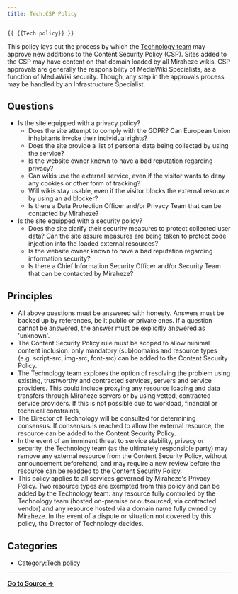 ```yaml
---
title: Tech:CSP Policy
---
```


`{{ {{Tech policy}} }}`

This policy lays out the process by which the [Technology team](/tech-docs/techvolunteers) may approve new additions to the Content Security Policy (CSP). Sites added to the CSP may have content on that domain loaded by all Miraheze wikis. CSP approvals are generally the responsibility of MediaWiki Specialists, as a function of MediaWiki security. Though, any step in the approvals process may be handled by an Infrastructure Specialist.

## Questions 

* Is the site equipped with a privacy policy?
   * Does the site attempt to comply with the GDPR? Can European Union inhabitants invoke their individual rights?
   * Does the site provide a list of personal data being collected by using the service?
   * Is the website owner known to have a bad reputation regarding privacy?
   * Can wikis use the external service, even if the visitor wants to deny any cookies or other form of tracking?
   * Will wikis stay usable, even if the visitor blocks the external resource by using an ad blocker?
   * Is there a Data Protection Officer and/or Privacy Team that can be contacted by Miraheze?
* Is the site equipped with a security policy?
   * Does the site clarify their security measures to protect collected user data? Can the site assure measures are being taken to protect code injection into the loaded external resources?
   * Is the website owner known to have a bad reputation regarding information security?
   * Is there a Chief Information Security Officer and/or Security Team that can be contacted by Miraheze?

## Principles 

* All above questions must be answered with honesty. Answers must be backed up by references, be it public or private ones. If a question cannot be answered, the answer must be explicitly answered as 'unknown'.
* The Content Security Policy rule must be scoped to allow minimal content inclusion: only mandatory (sub)domains and resource types (e.g. script-src, img-src, font-src) can be added to the Content Security Policy.
* The Technology team explores the option of resolving the problem using existing, trustworthy and contracted services, servers and service providers. This could include proxying any resource loading and data transfers through Miraheze servers or by using vetted, contracted service providers. If this is not possible due to workload, financial or technical constraints,
* The Director of Technology will be consulted for determining consensus. If consensus is reached to allow the external resource, the resource can be added to the Content Security Policy.
* In the event of an imminent threat to service stability, privacy or security, the Technology team (as the ultimately responsible party) may remove any external resource from the Content Security Policy, without announcement beforehand, and may require a new review before the resource can be readded to the Content Security Policy.
* This policy applies to all services governed by Miraheze's Privacy Policy. Two resource types are exempted from this policy and can be added by the Technology team: any resource fully controlled by the Technology team (hosted on-premise or outsourced, via contracted vendor) and any resource hosted via a domain name fully owned by Miraheze.
In the event of a dispute or situation not covered by this policy, the Director of Technology decides.

## Categories

* [Category:Tech policy](https://meta.miraheze.org/wiki/Category:Tech_policy)

----
**[Go to Source &rarr;](https://meta.miraheze.org/wiki/Tech:CSP_Policy)**